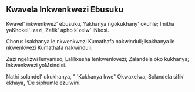## Kwavela Inkwenkwezi Ebusuku

Kwavel' inkwenkwez' ebusuku,
Yakhanya ngokukhany' okuhle;
Imitha yaKhokel' izazi,
Zafik' apho k'zelw' iNkosi.

Chorus
Isakhanya le nkwenkwezi Kumathafa nakwinduli;
Isakhanya le nkwenkwezi Kumathafa nakwinduli.

Zazi ngelizwi lenyaniso,
Lalilixesha lenkwenkwezi;
Zalandela oko kukhanya;
Inkwenkwezi yoMsindisi.

Nathi solandel' ukukhanya,
" 'Kukhanya kwe" Okwaxelwa;
Solandela sifik' ekhaya,
'De siphumle ezulwini.

